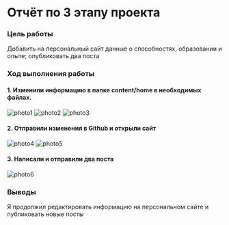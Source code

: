 # Отчёт по 3 этапу проекта
### Цель работы
Добавить на персональный сайт данные о способностях, образовании и опыте; опубликовать два поста
### Ход выполнения работы
#### 1. Изменили информацию в папке content/home в необходимых файлах.
![photo1](https://sun9-10.userapi.com/s/v1/if2/piqCpjOSLmXCeWIv7EX0Y_WYmdyaXGUvGNknRKMy5jIwcDdlIemjOC36Py1le2SLkyKZvBAUO4OAsOjXEAsTpbIx.jpg?size=618x517&quality=96&type=album)
![photo2](https://sun9-77.userapi.com/s/v1/if2/glU4h17l98VjjzhaGmDRLFvZDcc66GmCkuTDCIDuM3VNW5zeN-cn9JTZCyfM-l8qV2TzsMgxZ0pZiB1RbgEuiZXw.jpg?size=619x516&quality=96&type=album)
![photo3](https://sun9-19.userapi.com/s/v1/if2/U9nFaJ7DsdiEgC7R1phNLvBNHeqywb6ZlP-HFM8DxTeNIPXiAWgP7Z1a8NMFufSa_WT53_zTQQyZAtrIhhyukniZ.jpg?size=619x514&quality=96&type=album)
#### 2. Отправили изменения в Github и открыли сайт
![photo4](https://sun9-38.userapi.com/s/v1/if2/OAbMKY7VuLgzpiqYFPDMpT2a4nOie-K9-v3ugu24zr_QvbZZjDTXzUMxkoVWjH9rfKxmKg_jiCVSy_mXFtszYH88.jpg?size=1319x621&quality=96&type=album)
![photo5](https://sun9-67.userapi.com/s/v1/if2/eHoBv0fX3tqMh9g3VsHli5HejVmYcZQNXbbxSsmV2XxaYUYSGDNNb60FNHFoZF40gYisfJ0gcldkoYi3rnsllAfj.jpg?size=1319x453&quality=96&type=album)
#### 3. Написали и отправили два поста
![photo6](https://sun9-61.userapi.com/s/v1/if2/dmT2cHwWfGshEb6mm6oihE2VYyJVodu52kiSDW0_V9huUXZemYn-b5cPeFL2Wq7WQLMKCBr9uTz100kXtu8LyCqz.jpg?size=1319x622&quality=96&type=album)
### Выводы
Я продолжил редактировать информацию на персональном сайте и публиковать новые посты

